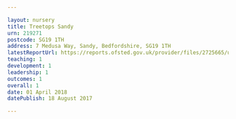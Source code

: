 ```yaml
---

layout: nursery
title: Treetops Sandy
urn: 219271
postcode: SG19 1TH
address: 7 Medusa Way, Sandy, Bedfordshire, SG19 1TH
latestReportUrl: https://reports.ofsted.gov.uk/provider/files/2725665/urn/219271.pdf
teaching: 1
development: 1
leadership: 1
outcomes: 1
overall: 1
date: 01 April 2018 
datePublish: 18 August 2017

---
```

